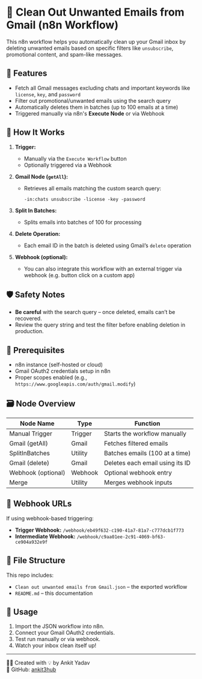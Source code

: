 # 🧹 Clean Out Unwanted Emails from Gmail (n8n Workflow)

This n8n workflow helps you automatically clean up your Gmail inbox by deleting unwanted emails based on specific filters like `unsubscribe`, promotional content, and spam-like messages.

## 🚀 Features

- Fetch all Gmail messages excluding chats and important keywords like `license`, `key`, and `password`
- Filter out promotional/unwanted emails using the search query
- Automatically deletes them in batches (up to 100 emails at a time)
- Triggered manually via n8n's **Execute Node** or via Webhook

## 🔧 How It Works

1. **Trigger:**
   - Manually via the `Execute Workflow` button
   - Optionally triggered via a Webhook

2. **Gmail Node (`getAll`):**
   - Retrieves all emails matching the custom search query:  
     ```
     -in:chats unsubscribe -license -key -password
     ```

3. **Split In Batches:**
   - Splits emails into batches of 100 for processing

4. **Delete Operation:**
   - Each email ID in the batch is deleted using Gmail’s `delete` operation

5. **Webhook (optional):**
   - You can also integrate this workflow with an external trigger via webhook (e.g. button click on a custom app)

## 🛡️ Safety Notes

- **Be careful** with the search query – once deleted, emails can’t be recovered.
- Review the query string and test the filter before enabling deletion in production.

## 🧠 Prerequisites

- n8n instance (self-hosted or cloud)
- Gmail OAuth2 credentials setup in n8n
- Proper scopes enabled (e.g., `https://www.googleapis.com/auth/gmail.modify`)

## 🗃️ Node Overview

| Node Name           | Type            | Function                                      |
|---------------------|------------------|-----------------------------------------------|
| Manual Trigger       | Trigger         | Starts the workflow manually                  |
| Gmail (getAll)       | Gmail           | Fetches filtered emails                       |
| SplitInBatches       | Utility         | Batches emails (100 at a time)                |
| Gmail (delete)       | Gmail           | Deletes each email using its ID               |
| Webhook (optional)   | Webhook         | Optional webhook entry                        |
| Merge                | Utility         | Merges webhook inputs                         |

## 🔗 Webhook URLs

If using webhook-based triggering:
- **Trigger Webhook:** `/webhook/eb49f632-c190-41a7-81a7-c777dcb1f773`
- **Intermediate Webhook:** `/webhook/c9aa01ee-2c91-4069-bf63-ce904a932e9f`

## 📂 File Structure

This repo includes:

- `Clean out unwanted emails from Gmail.json` – the exported workflow
- `README.md` – this documentation

## 📘 Usage

1. Import the JSON workflow into n8n.
2. Connect your Gmail OAuth2 credentials.
3. Test run manually or via webhook.
4. Watch your inbox clean itself up!

---

👨‍💻 Created with 💡 by Ankit Yadav  
🔗 GitHub: [ankit3hub](https://github.com/ankit3hub)

